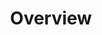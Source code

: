 ---
layout: page
title: Overview
permalink: /candel_database/overview/
parent: Candel Database
nav_order: 2
---